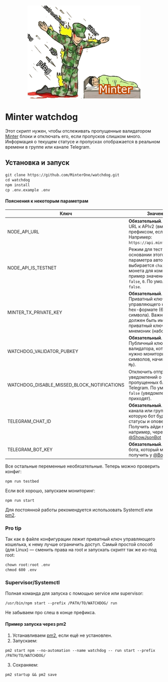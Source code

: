 <p align="center">
    <img src="./watchdog.png" alt="Explanation of work">
</p>

# Minter watchdog
Этот скрипт нужен, чтобы отслеживать пропущенные валидатором [Minter](https://minter.network) блоки и отключать его, если пропусков слишком много. Информация о текущем статусе и пропусках отображается в реальном времени в группе или канале Telegram. 

## Установка и запуск
```
git clone https://github.com/MinterOne/watchdog.git
cd watchdog
npm install
cp .env.example .env
```

#### Пояснения к некоторым параметрам
| Ключ | Значение |
| ---- | -------- |
| NODE_API_URL | **Обязательный**. Полный URL к APIv2 (вместе с префиксом, если он есть). Например: `https://api.minter.one/v2/` |
| NODE_API_IS_TESTNET | Режим для тестнета: на основании этого параметра автоматически выбирается `chain_id` и монета для комиссии.<br> пример значений: `true`, `1`, `false`, `0`. По умолчанию `false`. |
| MINTER_TX_PRIVATE_KEY | **Обязательный**. Приватный ключ управляющего кошелька в hex-формате (64 символа). Важно: это должен быть именно приватный ключ, а не мнемоник (набор слов). |
| WATCHDOG_VALIDATOR_PUBKEY | **Обязательный**. Публичный ключ валидатора, который нужно мониторить (66 символов, начинается с `Mp`). |
| WATCHDOG_DISABLE_MISSED_BLOCK_NOTIFICATIONS | Отключить отправку уведомлений о пропущенных блоках в Telegram. По умолчанию `false` (уведомления приходят). |
| TELEGRAM_CHAT_ID | **Обязательный**. Айди канала или группы, в которую бот будет слать статусы и оповещения. Получить айди можно, например, через бота [@ShowJsonBot](https://t.me/showjsonbot) |
| TELEGRAM_BOT_KEY | **Обязательный**. Ключ бота, который можно получить у [@BotFather](https://t.me/BotFather) |

Все остальные переменные необязательные. Теперь можно проверить конфиг:

```
npm run testbed
```
Если всё хорошо, запускаем мониторинг:

```
npm run start
```

Для постоянной работы рекомендуется использовать Systemctl или [pm2](https://pm2.keymetrics.io).

### Pro tip
Так как в файле конфигурации лежит приватный ключ управляющего кошелька, к нему лучше ограничить доступ. Самый простой способ (для Linux) — сменить права на root и запускать скрипт так же из-под root:

```
chown root:root .env
chmod 600 .env
```

### Supervisor/Systemctl
Полная команда для запуска с помощью service или supervisor:

```
/usr/bin/npm start --prefix /PATH/TO/WATCHDOG/ run
```

Не забываем про слеш в конце префикса.

#### Пример запуска через pm2
1. Устанавливаем [pm2](https://pm2.keymetrics.io/docs/usage/quick-start/), если ещё не установлен.
2. Запускаем:
```
pm2 start npm --no-automation --name watchdog -- run start --prefix /PATH/TO/WATCHDOG/
```

3. Сохраняем:
```
pm2 startup && pm2 save
```
